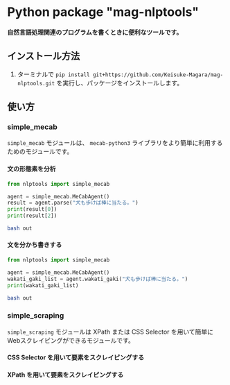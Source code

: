 # Python package "mag-nlptools"

**自然言語処理関連のプログラムを書くときに便利なツールです。**

## インストール方法

1. ターミナルで `pip install git+https://github.com/Keisuke-Magara/mag-nlptools.git` を実行し、パッケージをインストールします。

## 使い方

### simple_mecab

`simple_mecab` モジュールは、 `mecab-python3` ライブラリをより簡単に利用するためのモジュールです。

#### 文の形態素を分析

```python
from nlptools import simple_mecab

agent = simple_mecab.MeCabAgent()
result = agent.parse("犬も歩けば棒に当たる。")
print(result[0])
print(result[2])
```

```bash
bash out
```

#### 文を分かち書きする

```python
from nlptools import simple_mecab

agent = simple_mecab.MeCabAgent()
wakati_gaki_list = agent.wakati_gaki("犬も歩けば棒に当たる。")
print(wakati_gaki_list)
```

```bash
bash out
```

### simple_scraping

`simple_scraping` モジュールは XPath または CSS Selector を用いて簡単にWebスクレイピングができるモジュールです。

#### CSS Selector を用いて要素をスクレイピングする

#### XPath を用いて要素をスクレイピングする
